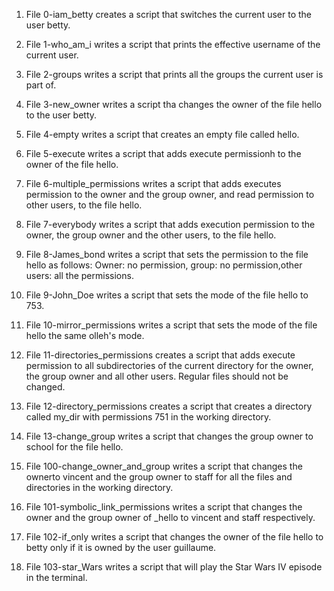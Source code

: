 1. File 0-iam_betty creates a script that switches the current user to the user betty.

2. File 1-who_am_i writes a script that prints the effective username of the current user.

3. File 2-groups writes a script that prints all the groups the current user is part of.

4. File 3-new_owner writes a script tha changes the owner of the file hello to the user betty.

5. File 4-empty writes a script that creates an empty file called hello.

6. File 5-execute writes a script that adds execute permissionh to the owner of the file hello.

7. File 6-multiple_permissions writes a script that adds executes permission to the owner and the group owner, and read permission to other users, to the file hello.

8. File 7-everybody writes a script that adds execution permission to the owner, the group owner and the other users, to the file hello.

9. File 8-James_bond writes a script that sets the permission to the file hello as follows: Owner: no permission, group: no permission,other users: all the permissions.

10. File 9-John_Doe writes a script that sets the mode of the file hello to 753.

11. File 10-mirror_permissions writes a script that sets the mode of the file hello the same olleh's mode.

12. File 11-directories_permissions creates a script that adds execute permission to all subdirectories of the current directory for the owner, the group owner and all other users. Regular files should not be changed.

13. File 12-directory_permissions creates a script that creates a directory called my_dir with permissions 751 in the working directory.

14. File 13-change_group writes a script that changes the group owner to school for the file hello.

15. File 100-change_owner_and_group writes a script that changes the ownerto vincent and the group owner to staff for all the files and directories in the working directory.

16. File 101-symbolic_link_permissions writes a script that changes the owner and the group owner of _hello to vincent and staff respectively.

17. File 102-if_only writes a script that changes the owner of the file hello to betty only if it is owned by the user guillaume.

18. File 103-star_Wars writes a script that will play the Star Wars IV episode in the terminal.
